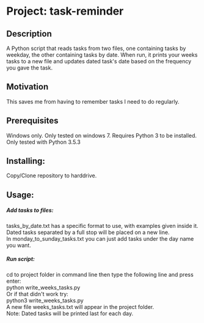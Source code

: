 # Project: task-reminder

## Description
A Python script that reads tasks from two files, one containing tasks by weekday, the other containing tasks by date. When run, it prints your weeks tasks to a new file and updates dated task's date based on the frequency you gave the task.

## Motivation
This saves me from having to remember tasks I need to do regularly.

## Prerequisites
Windows only. Only tested on windows 7. 
Requires Python 3 to be installed. Only tested with Python 3.5.3

## Installing: 
Copy/Clone repository to harddrive.

## Usage:
##### Add tasks to files:
tasks_by_date.txt has a specific format to use, with examples given inside it.  
Dated tasks separated by a full stop will be placed on a new line.  
In monday_to_sunday_tasks.txt you can just add tasks under the day name you want.
##### Run script:
cd to project folder in command line then type the following line and press enter:  
python write_weeks_tasks.py  
Or if that didn't work try:  
python3 write_weeks_tasks.py  
A new file weeks_tasks.txt will appear in the project folder.  
Note: Dated tasks will be printed last for each day.  
